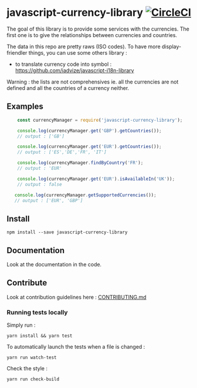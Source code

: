 javascript-currency-library [![CircleCI](https://circleci.com/gh/iadvize/javascript-currency-library.svg?style=svg)](https://circleci.com/gh/iadvize/javascript-currency-library)
===========================

The goal of this library is to provide some services with the currencies.
The first one is to give the relationships between currencies and countries.

The data in this repo are pretty raws (ISO codes).
To have more display-friendler things, you can use some others library :
* to translate currency code into symbol : https://github.com/iadvize/javascript-i18n-library

Warning : the lists are not comprehensives ie. all the currencies are not defined and all the countries of a currency neither.

## Examples

```javascript
    const currencyManager = require('javascript-currency-library');

    console.log(currencyManager.get('GBP').getCountries());
    // output : ['GB']

    console.log(currencyManager.get('EUR').getCountries());
    // output : ['ES','DE','FR', 'IT']

    console.log(currencyManager.findByCountry('FR');
    // output : 'EUR'

    console.log(currencyManager.get('EUR').isAvailableIn('UK'));
    // output : false

   console.log(currencyManager.getSupportedCurrencies());
   // output : ['EUR', 'GBP']
```

## Install

    npm install --save javascript-currency-library

## Documentation

Look at the documentation in the code.

## Contribute

Look at contribution guidelines here : [CONTRIBUTING.md](CONTRIBUTING.md)

### Running tests locally

Simply run :

    yarn install && yarn test

To automatically launch the tests when a file is changed :

    yarn run watch-test

Check the style :

    yarn run check-build
